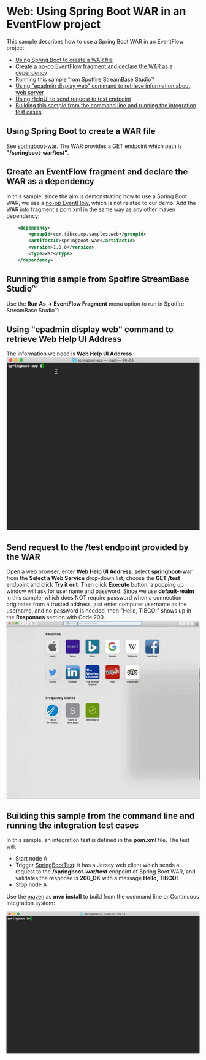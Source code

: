# Web: Using Spring Boot WAR in an EventFlow project

This sample describes how to use a Spring Boot WAR in an EventFlow project.

* [Using Spring Boot to create a WAR file](#create-springboot-war)
* [Create a no-op EventFlow fragment and declare the WAR as a dependency](#declare-the-war-as-a-dependency)
* [Running this sample from Spotfire StreamBase Studio&trade;](#running-this-sample-from-spotfire-streambase-studiotrade)
* [Using "epadmin display web" command to retrieve information about web server](#using-epadmin-display-web-command-to-retrieve-information)
* [Using HelpUI to send request to test endpoint](#send-request-to-test-endpoint)
* [Building this sample from the command line and running the integration test cases](#building-this-sample-from-the-command-line-and-running-the-integration-test-cases)


<a name="create-springboot-war"></a>

## Using Spring Boot to create a WAR file
See [springboot-war](../../../../springboot-war/src/site/markdown/index.md).
The WAR provides a GET endpoint which path is **"/springboot-war/test"**.


<a name="declare-the-war-as-a-dependency"></a>

## Create an EventFlow fragment and declare the WAR as a dependency
In this sample, since the aim is demonstrating how to use a Spring Boot WAR, we use 
a [no-op EventFlow](../../main/eventflow/com/tibco/ep/samples/web/springboot/eventflow/SpringBoot.sbapp), 
which is not related to our demo. Add the WAR into fragment's pom.xml in the same 
way as any other maven dependency:

```xml
    <dependency>
        <groupId>com.tibco.ep.samples.web</groupId>
        <artifactId>springboot-war</artifactId>
        <version>1.0.0</version>
        <type>war</type>
    </dependency>
``` 


<a name="running-this-sample-from-spotfire-streambase-studiotrade"></a>

## Running this sample from Spotfire StreamBase Studio&trade;
Use the **Run As -> EventFlow Fragment** menu option to run in Spotfire StreamBase Studio&trade;:


<a name="using-epadmin-display-web-command-to-retrieve-information"></a>

## Using "epadmin display web" command to retrieve Web Help UI Address
The information we need is **Web Help UI Address**
![maven](images/epadmin.gif)


<a name="send-request-to-test-endpoint"></a>

## Send request to the /test endpoint provided by the WAR
Open a web browser, enter **Web Help UI Address**, select **springboot-war** from 
the **Select a Web Service** drop-down list, choose the **GET /test** endpoint and click 
**Try it out**. Then click **Execute** button, a popping up window will ask for user name and password. 
Since we use **default-realm** in this sample, which does NOT require password when a 
connection originates from a trusted address, just enter computer username as the username, and no password is needed, 
then "Hello, TIBCO!" shows up in the **Responses** section with Code 200.
![ConnectToEndpoint](images/helpui.gif)


<a name="building-this-sample-from-the-command-line-and-running-the-integration-test-cases"></a>

## Building this sample from the command line and running the integration test cases

In this sample, an integration test is defined in the **pom.xml** file. The test will:

* Start node A
* Trigger [SpringBootTest](../../test/java/com/tibco/ep/samples/web/springboot/SpringBootTest.java): it has a Jersey web client which sends a request to the **/springboot-war/test** endpoint of Spring Boot WAR,
  and validates the response is **200_OK** with a message **Hello, TIBCO!**.
* Stop node A

Use the [maven](https://maven.apache.org) as **mvn install** to build from the command line or Continuous Integration system:

![maven](images/maven.gif)
